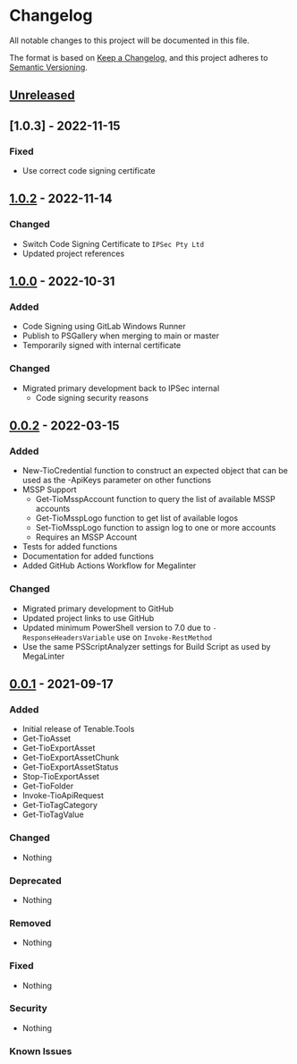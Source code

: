 # Changelog

All notable changes to this project will be documented in this file.

The format is based on [Keep a Changelog](https://keepachangelog.com/en/1.0.0/),
and this project adheres to [Semantic Versioning](https://semver.org/spec/v2.0.0.html).

## [Unreleased]

## [1.0.3] - 2022-11-15

### Fixed

- Use correct code signing certificate

## [1.0.2] - 2022-11-14

### Changed

- Switch Code Signing Certificate to `IPSec Pty Ltd`
- Updated project references

## [1.0.0] - 2022-10-31

### Added

- Code Signing using GitLab Windows Runner
- Publish to PSGallery when merging to main or master
- Temporarily signed with internal certificate

### Changed

- Migrated primary development back to IPSec internal
  - Code signing security reasons

## [0.0.2] - 2022-03-15

### Added

- New-TioCredential function to construct an expected object that can be used as the -ApiKeys parameter on other functions
- MSSP Support
  - Get-TioMsspAccount function to query the list of available MSSP accounts
  - Get-TioMsspLogo function to get list of available logos
  - Set-TioMsspLogo function to assign log to one or more accounts
  - Requires an MSSP Account
- Tests for added functions
- Documentation for added functions
- Added GitHub Actions Workflow for Megalinter

### Changed

- Migrated primary development to GitHub
- Updated project links to use GitHub
- Updated minimum PowerShell version to 7.0 due to `-ResponseHeadersVariable` use on `Invoke-RestMethod`
- Use the same PSScriptAnalyzer settings for Build Script as used by MegaLinter

## [0.0.1] - 2021-09-17

### Added

- Initial release of Tenable.Tools
- Get-TioAsset
- Get-TioExportAsset
- Get-TioExportAssetChunk
- Get-TioExportAssetStatus
- Stop-TioExportAsset
- Get-TioFolder
- Invoke-TioApiRequest
- Get-TioTagCategory
- Get-TioTagValue

### Changed

- Nothing

### Deprecated

- Nothing

### Removed

- Nothing

### Fixed

- Nothing

### Security

- Nothing

### Known Issues

[Unreleased]: https://github.com/jberkers42/tenable-tools/
[1.0.2]: https://github.com/IPSecMSSP/tenable-tools/releases/tag/v1.0.2
[1.0.0]: https://github.com/IPSecMSSP/tenable-tools/releases/tag/v1.0.0
[0.0.2]: https://github.com/IPSecMSSP/tenable-tools/releases/tag/v0.0.2
[0.0.1]: https://github.com/IPSecMSSP/tenable-tools/releases/tag/v0.0.1
